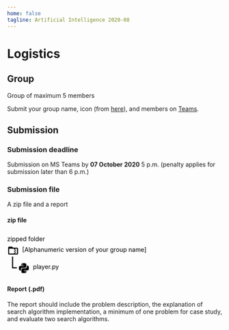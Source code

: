 ```yaml
---
home: false
tagline: Artificial Intelligence 2020-08
---
```


# Logistics

## Group 

Group of maximum 5 members

Submit your group name, icon (from [here](https://cdn.materialdesignicons.com/5.0.45/)), and members on [Teams](https://teams.microsoft.com/l/channel/19%3Ac09eedf43c844881a61ef880357a8a1d%40thread.tacv2/tab%3A%3A97720b8b-f199-42d6-ae02-8185aa519d62?groupId=5aa2d045-bf5b-45fb-a293-17be3e093743&tenantId=537c2be1-fcd4-45a9-83b3-6653eacc5070).


## Submission

### Submission deadline

Submission on MS Teams by **07 October 2020** 5 p.m. (penalty applies for submission later than 6 p.m.)

### Submission file

A zip file and a report

#### zip file

<svg width="100%" viewBox="0 -60 1000 210">
  <text dominant-baseline="text-after-edge" x="0" y="-10" stroke="transparent" fill="black" style="font-size:28px">zipped folder</text>
  <svg class="mdi-folder-zip-outline" 
    x="0" y="0" width="55" height="55" viewBox="0 0 24 24">
    <path fill="black" d="M20 6H12L10 4H4C2.9 4 2 4.9 2 6V18C2 19.1 2.9 20 4 20H20C21.1 20 22 19.1 22 18V8C22 6.9 21.1 6 20 6M20 18H16V16H14V18H4V8H14V10H16V8H20V18M16 12V10H18V12H16M14 12H16V14H14V12M18 16H16V14H18V16Z"/>
  </svg>
  <text dominant-baseline="text-before-edge" x="70" y="5" stroke="transparent" fill="black" style="font-size:28px">[Alphanumeric version of your group name]</text>
  <svg class="mdi-file-outline" 
    x="50" y="80" width="55" height="55" viewBox="0 0 24 24">
    <path fill="black" d="M19.14,7.5A2.86,2.86 0 0,1 22,10.36V14.14A2.86,2.86 0 0,1 19.14,17H12C12,17.39 12.32,17.96 12.71,17.96H17V19.64A2.86,2.86 0 0,1 14.14,22.5H9.86A2.86,2.86 0 0,1 7,19.64V15.89C7,14.31 8.28,13.04 9.86,13.04H15.11C16.69,13.04 17.96,11.76 17.96,10.18V7.5H19.14M14.86,19.29C14.46,19.29 14.14,19.59 14.14,20.18C14.14,20.77 14.46,20.89 14.86,20.89A0.71,0.71 0 0,0 15.57,20.18C15.57,19.59 15.25,19.29 14.86,19.29M4.86,17.5C3.28,17.5 2,16.22 2,14.64V10.86C2,9.28 3.28,8 4.86,8H12C12,7.61 11.68,7.04 11.29,7.04H7V5.36C7,3.78 8.28,2.5 9.86,2.5H14.14C15.72,2.5 17,3.78 17,5.36V9.11C17,10.69 15.72,11.96 14.14,11.96H8.89C7.31,11.96 6.04,13.24 6.04,14.82V17.5H4.86M9.14,5.71C9.54,5.71 9.86,5.41 9.86,4.82C9.86,4.23 9.54,4.11 9.14,4.11C8.75,4.11 8.43,4.23 8.43,4.82C8.43,5.41 8.75,5.71 9.14,5.71Z"/>
  </svg>
  <text dominant-baseline="text-before-edge" x="120" y="85" stroke="transparent" fill="black" style="font-size:28px">player.py</text>
  <path d="M 25 55 v 2 v 50 h 20" stroke="black" fill="none" stroke-width="5"/>
</svg>

#### Report (.pdf)

The report should include the problem description, the explanation of search algorithm implementation, a minimum of one problem for case study, and evaluate two search algorithms. 


